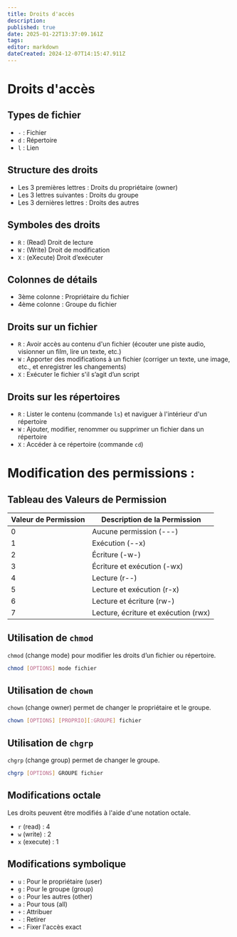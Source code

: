 ```yaml
---
title: Droits d'accès
description: 
published: true
date: 2025-01-22T13:37:09.161Z
tags: 
editor: markdown
dateCreated: 2024-12-07T14:15:47.911Z
---
```


# Droits d'accès

## Types de fichier

- `-` : Fichier    
- `d` : Répertoire    
- `l` : Lien

## Structure des droits

- Les 3 premières lettres : Droits du propriétaire (owner)    
- Les 3 lettres suivantes : Droits du groupe    
- Les 3 dernières lettres : Droits des autres

## Symboles des droits

- `R` : (Read) Droit de lecture    
- `W` : (Write) Droit de modification
- `X` : (eXecute) Droit d’exécuter

## Colonnes de détails

- 3ème colonne : Propriétaire du fichier    
- 4ème colonne : Groupe du fichier

## Droits sur un fichier

- `R` : Avoir accès au contenu d'un fichier (écouter une piste audio, visionner un film, lire un texte, etc.)    
- `W` : Apporter des modifications à un fichier (corriger un texte, une image, etc., et enregistrer les changements)    
- `X` : Exécuter le fichier s'il s’agit d’un script

## Droits sur les répertoires

- `R` : Lister le contenu (commande `ls`) et naviguer à l'intérieur d'un répertoire    
- `W` : Ajouter, modifier, renommer ou supprimer un fichier dans un répertoire    
- `X` : Accéder à ce répertoire (commande `cd`)

# Modification des permissions :

## Tableau des Valeurs de Permission


| Valeur de Permission | Description de la Permission         |
| -------------------- | ------------------------------------ |
| 0                    | Aucune permission (---)              |
| 1                    | Exécution (--x)                      |
| 2                    | Écriture (-w-)                       |
| 3                    | Écriture et exécution (-wx)          |
| 4                    | Lecture (r--)                        |
| 5                    | Lecture et exécution (r-x)           |
| 6                    | Lecture et écriture (rw-)            |
| 7                    | Lecture, écriture et exécution (rwx) |


## Utilisation de `chmod`

`chmod` (change mode) pour modifier les droits d’un fichier ou répertoire.

```bash
chmod [OPTIONS] mode fichier
```

## Utilisation de `chown`

`chown` (change owner) permet de changer le propriétaire et le groupe.

```bash
chown [OPTIONS] [PROPRIO][:GROUPE] fichier
```

## Utilisation de `chgrp`

`chgrp` (change group) permet de changer le groupe.

```bash
chgrp [OPTIONS] GROUPE fichier
```


## Modifications octale

Les droits peuvent être modifiés à l'aide d'une notation octale.

- `r` (read) : 4    
- `w` (write) : 2    
- `x` (execute) : 1
## Modifications symbolique

- `u` : Pour le propriétaire (user)    
- `g` : Pour le groupe (group)    
- `o` : Pour les autres (other)    
- `a` : Pour tous (all)    
- `+` : Attribuer    
- `-` : Retirer    
- `=` : Fixer l'accès exact